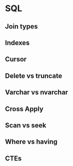 # SQL

## Join types

## Indexes

## Cursor

## Delete vs truncate

## Varchar vs nvarchar

## Cross Apply

## Scan vs seek

## Where vs having

## CTEs

